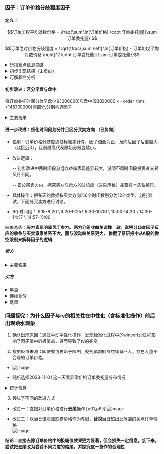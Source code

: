 ### 因子：订单价格分歧程度因子
#### 定义：
```math
订单加权平均对数价格 = \frac{\sum \ln(订单价格) \cdot 订单委托量}{\sum 订单委托量}    
```
```math
订单绝对价格分歧程度 = \sqrt{\frac{\sum \left[ \ln(订单价格) - 订单加权平均对数价格 \right]^2 \cdot 订单委托量}{\sum 订单委托量}}
```

<details>
<summary>研报重点信息摘录</summary>    

1. 因子构建逻辑：
         
         在未区分买卖方向的情况下，该因子为区间内订单价格的委托量加权平均标准差

         订单价格 = 投资者对股票价值的判断 -> 订单价格的分歧程度 = 投资者对股票价值判断的分歧程度
         
         A股市场缺乏完善做空机制：价格分歧加剧 -> 多空双方博弈 -> 悲观观点无法充分表达 -> 短时间内价格被高估 -> 后期价格回落导致收益较差   

2. 研报结果：该因子呈现出显著的反向预测特性，分歧程度越小的股票平均表现更好，分歧程度越大的股票未来收益率越低
</details>

<details>
<summary>初步复现结果（未负向）</summary>

</details>

<details>
<summary>可解释性分析</summary>    

1. 多头端（高分歧度）表现不佳
- 行为金融学 Miller原理        
   A股市场缺乏完善做空机制，存在做空限制。价格分歧加剧 -> 多空双方博弈 -> 悲观观点无法充分表达 -> 短时间内价格被高估 -> 后期价格回落后收益较差   
      
- 市场微观角度    
   高分歧可能说明了市场上信息不对称性,知情者与不知情者对该股价值判断存在系统性偏差    

2. 空头端（低分歧度）表现优异
- 行为金融学与信息效率    
   参与者对股票价值判断具有高度共识 -> 信息质量高 -> 被价格完全反映,价格有效性高 -> 收益率合理

</details>  

#### 初步改进：区分早盘与盘中
将订单委托时间分为早盘(<93000000)和盘中(93000000 <= order_time <145700000)两部分,分别构造因子    

<details>
<summary>主要结果</summary>
将订单委托时间分为早盘(<93000000)和盘中(93000000 <= order_time <145700000)两部分,分别构造因子    


![image](/uploads/84ae8ee3615cc278fce0f7bb4de8c0de/image.png)



</details>

#### 进一步改进：细化时间段划分并且区分买卖方向 （已负向）

- 说明：订单价格分歧度通过标准差计算，因子值全为正，反向后因子后值越大（越接近0），组别越高代表原始分歧度越小。

- 改进逻辑：

     -- 初步改进中两时间段分组收益率表现差异较大，说明不同时间段投资者交易风格不同。

     -- 区分买卖方向，探究买方与卖方的分歧度（交易风格）是否有本质性差异。

- 具体操作：把每天的数据按买卖方向和6个时间段划分为12个类型，分别测试，下面分买卖方进行讨论。     

- 6个时间段： 9:15-9:20  \ 9:20-9:25  \  9:30-10:00   \  10:00-14:30   \  14:30-14:57  \   14:57-15:00     

结果总结：**买方表现明显优于卖方。两方分组收益单调性一致，说明分歧度因子反应的收益与买卖意愿关系不大，而与波动率关系更大， 推翻了原研报中从A股的做空限制来解释因子的逻辑.** 

##### 卖方
<details>
<summary>主要结果</summary>

- 卖方效果较好的几个因子集中在尾盘附近，分别是 14:30-14:57  14：57-15：00
    
![image](/uploads/42ca55f5849684023d55aad2207ea2f0/image.png)
![image](/uploads/a0933d5f1d2304299cab94547d714c5f/image.png)

- 10:00-14:30的主交易时间段多头端表现比较好，但多空曲线波动较大    

![image](/uploads/f39cb2ddb0a74921b51e5239c5a2ea5c/image.png)

- 早盘附近的表现会差很多
![image](/uploads/5691900cce8c7791cc08c2640784405a/image.png)
![image](/uploads/7334d9379710d2b2e929ffa59ee577be/image.png)
</details>


##### 买方
<details> 
<summary>早盘</summary>
早盘里细分的三个时间段，除了最开始可以撤单的时间多空曲线波动较大之外，其他两个看起来都不错。
![image](/uploads/82a43127e74a9f56be52b060a137da04/image.png)
![image](/uploads/68fe16b0280ec5c010943fbccc2b8e36/image.png)
![image](/uploads/9da7c595155a10576c8efb599b355dee/image.png)
</details>

<details> 
<summary>连续竞价</summary>
连续竞价期间表现得也很稳定
![image](/uploads/ea14730a90654d48980eae945923120f/image.png)
</details>

<details> 
<summary>尾盘</summary>
尾盘也看着还行，只有最后集合竞价的时候不太好
![image](/uploads/60d135b3ec6a40a8667eaa992d90053b/image.png)
![image](/uploads/3920250729e644ceddc9b44fd736dce3/image.png)
</details>


### 问题探究：为什么因子与rv的相关性在中性化（含标准化操作）前后出现跳水现象    

1. 确认出现原因：通过手动中性化操作，发现标准化过程中的winsorize过程影响了因子值中的极值点，进而导致了rv的突变

2. 探究极值来源：即使有价格笼子限制，委托单数据依然噪音巨大，存在大量不合理的订单价格。

- ![image](/uploads/ff1efd102b967750f76d4642ff21ce4a/image.png)

- 随机选择2023-11-01 这一天看异常价格订单委托量分布情况

<details>
<summary>统计信息</summary>

- 异常值规定: 5%以下或95%以上       

| 指标 | 值 |
|------|-----|
| 分析的股票总数 | 5073 |
| 异常价格订单委托量平均占比 | 14.10% |
| 异常价格订单委托量中位数占比 | 13.64% |
| 低价异常订单委托量平均占比 | 5.83% |
| 高价异常订单委托量平均占比 | 8.27% |
| 异常价格订单数量平均占比 | 8.47% |

- 异常价格订单委托量在总委托量中的占比：

| 阈值 | 超过阈值的股票比例 |
|------|------------------|
| > 1% | 99.98% |
| > 5% | 98.56% |
| > 10% | 89.61% | 
| > 20% | 6.76% |
| > 30% | 0.34% |
| > 50% | 0.02% |
</details>

3. 尝试了不同的改进方式
- 改进一：直接对订单价格进行**去尾**操作 [p01,p99]
![image](/uploads/e83fde834af2a9bcefaf310d8c429d22/image.png)

- 改进二：以当日该股涨跌停价格作为界限，**替换**当日超出此范围的买单订单价格  
![image](/uploads/d4d410fd7dc0f70c46bacf6cdca8262d/image.png)   


**结论：直接去除订单价格中的极端值效果更为显著，但会损失一定信息。接下来，尝试把去尾改为尝试不同力度的缩尾，并探究这一操作的合理性**
